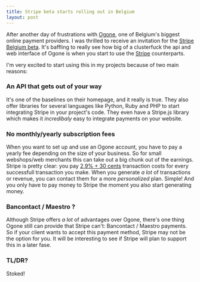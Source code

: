```yaml
---
title: Stripe beta starts rolling out in Belgium
layout: post
---
```

After another day of frustrations with [Ogone](http://www.ogone.be), one of Belgium's biggest online payment providers. I was thrilled to receive an invitation for the [Stripe Belgium beta](https://stripe.com/global#belgium). It's baffling to really see how big of a clusterfuck the api and web interface of Ogone is when you start to use the [Stripe](http://www.stripe.com) counterparts.

I'm very excited to start using this in my projects because of two main reasons:

### An API that gets out of your way

It's one of the baselines on their homepage, and it really is true. They also offer libraries for several languages like Python, Ruby and PHP to start integrating Stripe in your project's code. They even have a Stripe.js library which makes it *incredibaly* easy to integrate payments on your website.

### No monthly/yearly subscription fees

When you want to set up and use an Ogone account, you have to pay a yearly fee depending on the size of your business. So for small webshops/web merchants this can take out a big chunk out of the earnings. Stripe is pretty clear: you pay [2,9% + 30 cents](https://stripe.com/be/help/pricing) transaction costs for every successfull transaction you make. When you generate *a lot* of transactions or revenue, you can contact them for a more *personalized* plan. Simple! And you only have to pay money to Stripe the moment you also start generating money.

### Bancontact / Maestro ?

Although Stripe offers *a lot* of advantages over Ogone, there's one thing Ogone still can provide that Stripe can't: Bancontact / Maestro payments. So if your client wants to accept this payment method, Stripe may not be the option for you. It will be interesting to see if Stripe will plan to support this in a later fase.

### TL/DR?

Stoked!